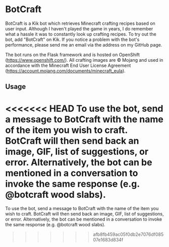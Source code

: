 # BotCraft
BotCraft is a Kik bot which retrieves Minecraft crafting recipes based on user input. Although I haven't played the game in years, I do remember what a hassle it was to constantly look up crafting recipes. To try out the bot, add "BotCraft" on Kik. If you notice a problem with the bot's performance, please send me an email via the address on my GitHub page.

The bot runs on the Flask framework and is hosted on OpenShift (https://www.openshift.com/). All crafting images are © Mojang and used in accordance with the Minecraft End User License Agreement (https://account.mojang.com/documents/minecraft_eula).

## Usage
<<<<<<< HEAD
To use the bot, send a message to BotCraft with the name of the item you wish to craft. BotCraft will then send back an image, GIF, list of suggestions, or error. Alternatively, the bot can be mentioned in a conversation to invoke the same response (e.g. @botcraft wood slabs).
=======
To use the bot, send a message to BotCraft with the name of the item you wish to craft. BotCraft will then send back an image, GIF, list of suggestions, or error. Alternatively, the bot can be mentioned in a conversation to invoke the same response (e.g. @botcraft wood slabs).
>>>>>>> afb8fb459ac05f0db2e7076df08507e1683d834f
